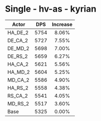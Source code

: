 # Single - hv-as - kyrian
| Actor | DPS | Increase |
|---|:---:|:---:|
|HA_DE_2|5754|8.06%|
|DE_CA_2|5727|7.55%|
|DE_MD_2|5698|7.00%|
|DE_RS_2|5659|6.27%|
|HA_CA_2|5621|5.56%|
|HA_MD_2|5604|5.25%|
|MD_CA_2|5586|4.90%|
|HA_RS_2|5558|4.38%|
|RS_CA_2|5541|4.05%|
|MD_RS_2|5517|3.60%|
|Base|5325|0.00%|
